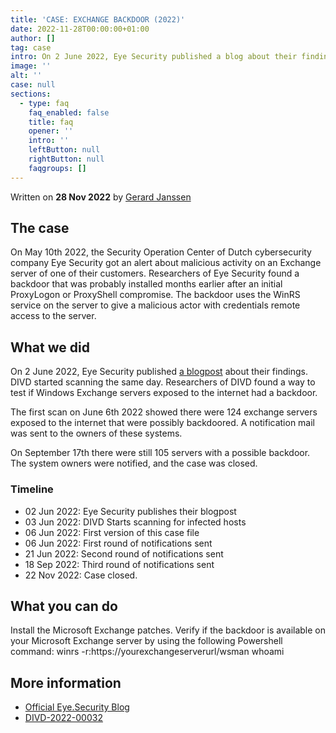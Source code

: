 ```yaml
---
title: 'CASE: EXCHANGE BACKDOOR (2022)'
date: 2022-11-28T00:00:00+01:00
author: []
tag: case
intro: On 2 June 2022, Eye Security published a blog about their findings. DIVD started scanning the same day. Researchers of DIVD found a way to test if Windows Exchange servers exposed to the internet had a backdoor.
image: ''
alt: ''
case: null
sections:
  - type: faq
    faq_enabled: false
    title: faq
    opener: ''
    intro: ''
    leftButton: null
    rightButton: null
    faqgroups: []
---
```

Written on **28 Nov 2022** by [Gerard Janssen](https://www.divd.nl/who-we-are/team/people/gerard-janssen/)

## The case

On May 10th 2022, the Security Operation Center of Dutch cybersecurity company Eye Security got an alert about malicious activity on an Exchange server of one of their customers. Researchers of Eye Security found a backdoor that was probably installed months earlier after an initial ProxyLogon or ProxyShell compromise. The backdoor uses the WinRS service on the server to give a malicious actor with credentials remote access to the server.

## What we did

On 2 June 2022, Eye Security published [a](https://www.eye.security/blog/winrs-and-exchange-a-sneaky-backdoor)[ ](https://www.eye.security/blog/winrs-and-exchange-a-sneaky-backdoor)[blogpost](https://www.eye.security/blog/winrs-and-exchange-a-sneaky-backdoor) about their findings. DIVD started scanning the same day. Researchers of DIVD found a way to test if Windows Exchange servers exposed to the internet had a backdoor.

The first scan on June 6th 2022 showed there were 124 exchange servers exposed to the internet that were possibly backdoored. A notification mail was sent to the owners of these systems.

On September 17th there were still 105 servers with a possible backdoor. The system owners were notified, and the case was closed.

### Timeline

- 02 Jun 2022: Eye Security publishes their blogpost
- 03 Jun 2022: DIVD Starts scanning for infected hosts
- 06 Jun 2022: First version of this case file
- 06 Jun 2022: First round of notifications sent
- 21 Jun 2022: Second round of notifications sent
- 18 Sep 2022: Third round of notifications sent
- 22 Nov 2022: Case closed.

## What you can do

Install the Microsoft Exchange patches. Verify if the backdoor is available on your Microsoft Exchange server by using the following Powershell command: winrs -r:https://yourexchangeserverurl/wsman whoami

## More information

- [Official Eye.Security Blog](https://www.eye.security/blog/winrs-and-exchange-a-sneaky-backdoor)
- [DIVD-2022-00032](https://csirt.divd.nl/cases/DIVD-2022-00032)
